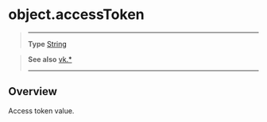 # object.accessToken

> --------------------- ------------------------------------------------------------------------------------------
> __Type__              [String](https://docs.coronalabs.com/api/type/String.html)

> __See also__          [vk.*](/plugin/vk/)
> --------------------- ------------------------------------------------------------------------------------------

## Overview

Access token value.
